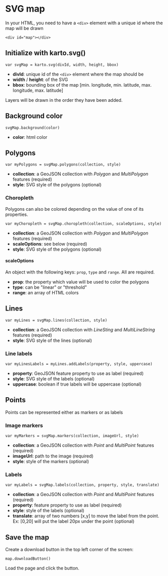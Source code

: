 # SVG map

In your HTML, you need to have a ```<div>``` element with a unique id where the map will be drawn

```
<div id="map"></div>
```

## Initialize with karto.svg()

```
var svgMap = karto.svg(divId, width, height, bbox)
```

- **divId**: unique id of the ```<div>``` element where the map should be
- **width** / **height**: of the SVG
- **bbox**: bounding box of the map [min. longitude, min. latitude, max. longitude, max. latitude]

Layers will be drawn in the order they have been added.

## Background color

```
svgMap.background(color)
```

- **color**: html color

## Polygons

```
var myPolygons = svgMap.polygons(collection, style)
```

- **collection**: a GeoJSON collection with *Polygon* and *MultiPolygon* features (required)
- **style**: SVG style of the polygons (optional)

### Choropleth

Polygons can also be colored depending on the value of one of its properties.

```
var myChoropleth = svgMap.choropleth(collection, scaleOptions, style)
```

- **collection**: a GeoJSON collection with *Polygon* and *MultiPolygon* features (required)
- **scaleOptions**: see below (required)
- **style**: SVG style of the polygons (optional)

#### scaleOptions

An object with the following keys: ```prop```, ```type``` and ```range```. All are required.

- **prop**: the property which value will be used to color the polygons
- **type**: can be "linear" or "threshold"
- **range**: an array of HTML colors

## Lines

```
var myLines = svgMap.lines(collection, style)
```

- **collection**: a GeoJSON collection with *LineSting* and *MultiLineString* features (required)
- **style**: SVG style of the lines (optional)

### Line labels

```
var myLinesLabels = myLines.addLabels(property, style, uppercase)
```

- **property**: GeoJSON feature property to use as label (required)
- **style**: SVG style of the labels (optional)
- **uppercase**: boolean if true labels will be uppercase (optional)

## Points

Points can be represented either as markers or as labels

### Image markers

```
var myMarkers = svgMap.markers(collection, imageUrl, style)
```

- **collection**: a GeoJSON collection with *Point* and *MultiPoint* features (required)
- **imageUrl**: path to the image (required)
- **style**: style of the markers (optional)

### Labels

```
var myLabels = svgMap.labels(collection, property, style, translate)
```

- **collection**: a GeoJSON collection with *Point* and *MultiPoint* features (required)
- **property**: feature property to use as label (required)
- **style**: style of the labels (optional)
- **translate**: array of two numbers [x,y] to move the label from the point. Ex: [0,20] will put the label 20px under the point (optional)

## Save the map

Create a download button in the top left corner of the screen:

```
map.downloadButton()
```

Load the page and click the button.
